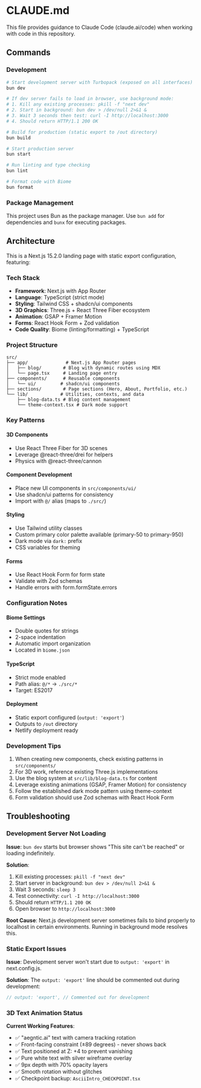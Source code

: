 # CLAUDE.md

This file provides guidance to Claude Code (claude.ai/code) when working with code in this repository.

## Commands

### Development
```bash
# Start development server with Turbopack (exposed on all interfaces)
bun dev

# If dev server fails to load in browser, use background mode:
# 1. Kill any existing processes: pkill -f "next dev"
# 2. Start in background: bun dev > /dev/null 2>&1 &
# 3. Wait 3 seconds then test: curl -I http://localhost:3000
# 4. Should return HTTP/1.1 200 OK

# Build for production (static export to /out directory)
bun build

# Start production server
bun start

# Run linting and type checking
bun lint

# Format code with Biome
bun format
```

### Package Management
This project uses Bun as the package manager. Use `bun add` for dependencies and `bunx` for executing packages.

## Architecture

This is a Next.js 15.2.0 landing page with static export configuration, featuring:

### Tech Stack
- **Framework**: Next.js with App Router
- **Language**: TypeScript (strict mode)
- **Styling**: Tailwind CSS + shadcn/ui components
- **3D Graphics**: Three.js + React Three Fiber ecosystem
- **Animation**: GSAP + Framer Motion
- **Forms**: React Hook Form + Zod validation
- **Code Quality**: Biome (linting/formatting) + TypeScript

### Project Structure
```
src/
├── app/              # Next.js App Router pages
│   ├── blog/        # Blog with dynamic routes using MDX
│   └── page.tsx     # Landing page entry
├── components/      # Reusable components
│   └── ui/         # shadcn/ui components
├── sections/        # Page sections (Hero, About, Portfolio, etc.)
└── lib/            # Utilities, contexts, and data
    ├── blog-data.ts # Blog content management
    └── theme-context.tsx # Dark mode support
```

### Key Patterns

#### 3D Components
- Use React Three Fiber for 3D scenes
- Leverage @react-three/drei for helpers
- Physics with @react-three/cannon

#### Component Development
- Place new UI components in `src/components/ui/`
- Use shadcn/ui patterns for consistency
- Import with `@/` alias (maps to `./src/`)

#### Styling
- Use Tailwind utility classes
- Custom primary color palette available (primary-50 to primary-950)
- Dark mode via `dark:` prefix
- CSS variables for theming

#### Forms
- Use React Hook Form for form state
- Validate with Zod schemas
- Handle errors with form.formState.errors

### Configuration Notes

#### Biome Settings
- Double quotes for strings
- 2-space indentation
- Automatic import organization
- Located in `biome.json`

#### TypeScript
- Strict mode enabled
- Path alias: `@/*` → `./src/*`
- Target: ES2017

#### Deployment
- Static export configured (`output: 'export'`)
- Outputs to `/out` directory
- Netlify deployment ready

### Development Tips

1. When creating new components, check existing patterns in `src/components/`
2. For 3D work, reference existing Three.js implementations
3. Use the blog system at `src/lib/blog-data.ts` for content
4. Leverage existing animations (GSAP, Framer Motion) for consistency
5. Follow the established dark mode pattern using theme-context
6. Form validation should use Zod schemas with React Hook Form

## Troubleshooting

### Development Server Not Loading
**Issue**: `bun dev` starts but browser shows "This site can't be reached" or loading indefinitely.

**Solution**:
1. Kill existing processes: `pkill -f "next dev"`
2. Start server in background: `bun dev > /dev/null 2>&1 &`
3. Wait 3 seconds: `sleep 3`
4. Test connectivity: `curl -I http://localhost:3000`
5. Should return `HTTP/1.1 200 OK`
6. Open browser to `http://localhost:3000`

**Root Cause**: Next.js development server sometimes fails to bind properly to localhost in certain environments. Running in background mode resolves this.

### Static Export Issues
**Issue**: Development server won't start due to `output: 'export'` in next.config.js.

**Solution**: The `output: 'export'` line should be commented out during development:
```javascript
// output: 'export', // Commented out for development
```

### 3D Text Animation Status
**Current Working Features**:
- ✅ "aegntic.ai" text with camera tracking rotation
- ✅ Front-facing constraint (±89 degrees) - never shows back
- ✅ Text positioned at Z: +4 to prevent vanishing
- ✅ Pure white text with silver wireframe overlay
- ✅ 9px depth with 70% opacity layers
- ✅ Smooth rotation without glitches
- ✅ Checkpoint backup: `AsciiIntro_CHECKPOINT.tsx`